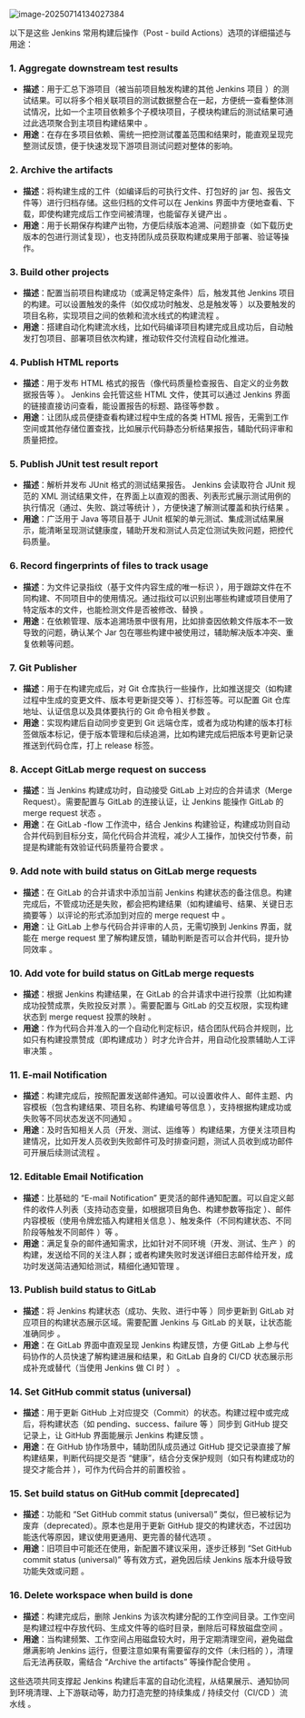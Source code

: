 ![image-20250714134027384](C:\Users\FanYang\AppData\Roaming\Typora\typora-user-images\image-20250714134027384.png)

以下是这些 Jenkins 常用构建后操作（Post - build Actions）选项的详细描述与用途：

### 1. Aggregate downstream test results

- **描述**：用于汇总下游项目（被当前项目触发构建的其他 Jenkins 项目 ）的测试结果。可以将多个相关联项目的测试数据整合在一起，方便统一查看整体测试情况，比如一个主项目依赖多个子模块项目，子模块构建后的测试结果可通过此选项聚合到主项目构建结果中 。
- **用途**：在存在多项目依赖、需统一把控测试覆盖范围和结果时，能直观呈现完整测试反馈，便于快速发现下游项目测试问题对整体的影响。

### 2. Archive the artifacts

- **描述**：将构建生成的工件（如编译后的可执行文件、打包好的 jar 包、报告文件等）进行归档存储。这些归档的文件可以在 Jenkins 界面中方便地查看、下载，即使构建完成后工作空间被清理，也能留存关键产出 。
- **用途**：用于长期保存构建产出物，方便后续版本追溯、问题排查（如下载历史版本的包进行测试复现），也支持团队成员获取构建成果用于部署、验证等操作。

### 3. Build other projects

- **描述**：配置当前项目构建成功（或满足特定条件）后，触发其他 Jenkins 项目的构建。可以设置触发的条件（如仅成功时触发、总是触发等 ）以及要触发的项目名称，实现项目之间的依赖和流水线式的构建流程 。
- **用途**：搭建自动化构建流水线，比如代码编译项目构建完成且成功后，自动触发打包项目、部署项目依次构建，推动软件交付流程自动化推进。

### 4. Publish HTML reports

- **描述**：用于发布 HTML 格式的报告（像代码质量检查报告、自定义的业务数据报告等 ）。 Jenkins 会托管这些 HTML 文件，使其可以通过 Jenkins 界面的链接直接访问查看，能设置报告的标题、路径等参数 。
- **用途**：让团队成员便捷查看构建过程中生成的各类 HTML 报告，无需到工作空间或其他存储位置查找，比如展示代码静态分析结果报告，辅助代码评审和质量把控。

### 5. Publish JUnit test result report

- **描述**：解析并发布 JUnit 格式的测试结果报告。 Jenkins 会读取符合 JUnit 规范的 XML 测试结果文件，在界面上以直观的图表、列表形式展示测试用例的执行情况（通过、失败、跳过等统计 ），方便快速了解测试覆盖和执行结果 。
- **用途**：广泛用于 Java 等项目基于 JUnit 框架的单元测试、集成测试结果展示，能清晰呈现测试健康度，辅助开发和测试人员定位测试失败问题，把控代码质量。

### 6. Record fingerprints of files to track usage

- **描述**：为文件记录指纹（基于文件内容生成的唯一标识 ），用于跟踪文件在不同构建、不同项目中的使用情况。通过指纹可以识别出哪些构建或项目使用了特定版本的文件，也能检测文件是否被修改、替换 。
- **用途**：在依赖管理、版本追溯场景中很有用，比如排查因依赖文件版本不一致导致的问题，确认某个 Jar 包在哪些构建中被使用过，辅助解决版本冲突、重复依赖等问题。

### 7. Git Publisher

- **描述**：用于在构建完成后，对 Git 仓库执行一些操作，比如推送提交（如构建过程中生成的变更文件、版本号更新提交等 ）、打标签等。可以配置 Git 仓库地址、认证信息以及具体要执行的 Git 命令相关参数 。
- **用途**：实现构建后自动同步变更到 Git 远端仓库，或者为成功构建的版本打标签做版本标记，便于版本管理和后续追溯，比如构建完成后把版本号更新记录推送到代码仓库，打上 release 标签。

### 8. Accept GitLab merge request on success

- **描述**：当 Jenkins 构建成功时，自动接受 GitLab 上对应的合并请求（Merge Request）。需要配置与 GitLab 的连接认证，让 Jenkins 能操作 GitLab 的 merge request 状态 。
- **用途**：在 GitLab -flow 工作流中，结合 Jenkins 构建验证，构建成功则自动合并代码到目标分支，简化代码合并流程，减少人工操作，加快交付节奏，前提是构建能有效验证代码质量符合要求 。

### 9. Add note with build status on GitLab merge requests

- **描述**：在 GitLab 的合并请求中添加当前 Jenkins 构建状态的备注信息。构建完成后，不管成功还是失败，都会把构建结果（如构建编号、结果、关键日志摘要等 ）以评论的形式添加到对应的 merge request 中 。
- **用途**：让 GitLab 上参与代码合并评审的人员，无需切换到 Jenkins 界面，就能在 merge request 里了解构建反馈，辅助判断是否可以合并代码，提升协同效率 。

### 10. Add vote for build status on GitLab merge requests

- **描述**：根据 Jenkins 构建结果，在 GitLab 的合并请求中进行投票（比如构建成功投赞成票，失败投反对票 ）。需要配置与 GitLab 的交互权限，实现构建状态到 merge request 投票的映射 。
- **用途**：作为代码合并准入的一个自动化判定标识，结合团队代码合并规则，比如只有构建投票赞成（即构建成功 ）时才允许合并，用自动化投票辅助人工评审决策 。

### 11. E-mail Notification

- **描述**：构建完成后，按照配置发送邮件通知。可以设置收件人、邮件主题、内容模板（包含构建结果、项目名称、构建编号等信息 ），支持根据构建成功或失败等不同状态发送不同通知 。
- **用途**：及时告知相关人员（开发、测试、运维等 ）构建结果，方便关注项目构建情况，比如开发人员收到失败邮件可及时排查问题，测试人员收到成功邮件可开展后续测试流程 。

### 12. Editable Email Notification

- **描述**：比基础的 “E-mail Notification” 更灵活的邮件通知配置。可以自定义邮件的收件人列表（支持动态变量，如根据项目角色、构建参数等指定 ）、邮件内容模板（使用令牌宏插入构建相关信息 ）、触发条件（不同构建状态、不同阶段等触发不同邮件 ）等 。
- **用途**：满足复杂的邮件通知需求，比如针对不同环境（开发、测试、生产 ）的构建，发送给不同的关注人群；或者构建失败时发送详细日志邮件给开发，成功时发送简洁通知给测试，精细化通知管理 。

### 13. Publish build status to GitLab

- **描述**：将 Jenkins 构建状态（成功、失败、进行中等 ）同步更新到 GitLab 对应项目的构建状态展示区域。需要配置 Jenkins 与 GitLab 的关联，让状态能准确同步 。
- **用途**：在 GitLab 界面中直观呈现 Jenkins 构建反馈，方便 GitLab 上参与代码协作的人员快速了解构建进展和结果，和 GitLab 自身的 CI/CD 状态展示形成补充或替代（当使用 Jenkins 做 CI 时 ） 。

### 14. Set GitHub commit status (universal)

- **描述**：用于更新 GitHub 上对应提交（Commit）的状态。构建过程中或完成后，将构建状态（如 pending、success、failure 等 ）同步到 GitHub 提交记录上，让 GitHub 界面能展示 Jenkins 构建反馈 。
- **用途**：在 GitHub 协作场景中，辅助团队成员通过 GitHub 提交记录直接了解构建结果，判断代码提交是否 “健康”，结合分支保护规则（如只有构建成功的提交才能合并 ），可作为代码合并的前置校验 。

### 15. Set build status on GitHub commit [deprecated]

- **描述**：功能和 “Set GitHub commit status (universal)” 类似，但已被标记为废弃（deprecated）。原本也是用于更新 GitHub 提交的构建状态，不过因功能迭代等原因，建议使用更通用、更完善的替代选项 。
- **用途**：旧项目中可能还在使用，新配置不建议采用，逐步迁移到 “Set GitHub commit status (universal)” 等有效方式，避免因后续 Jenkins 版本升级导致功能失效或问题 。

### 16. Delete workspace when build is done

- **描述**：构建完成后，删除 Jenkins 为该次构建分配的工作空间目录。工作空间是构建过程中存放代码、生成文件等的临时目录，删除后可释放磁盘空间 。
- **用途**：当构建频繁、工作空间占用磁盘较大时，用于定期清理空间，避免磁盘爆满影响 Jenkins 运行，但要注意如果有需要留存的文件（未归档的 ），清理后无法再获取，需结合 “Archive the artifacts” 等操作配合使用 。



这些选项共同支撑起 Jenkins 构建后丰富的自动化流程，从结果展示、通知协同到环境清理、上下游联动等，助力打造完整的持续集成 / 持续交付（CI/CD ）流水线 。